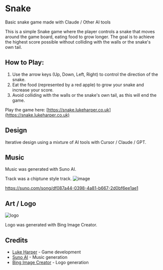 # Snake

Basic snake game made with Claude / Other AI tools

This is a simple Snake game where the player controls a snake that moves around the game board, eating food to grow longer. The goal is to achieve the highest score possible without colliding with the walls or the snake's own tail.

## How to Play:

1. Use the arrow keys (Up, Down, Left, Right) to control the direction of the snake.
2. Eat the food (represented by a red apple) to grow your snake and increase your score.
3. Avoid colliding with the walls or the snake's own tail, as this will end the game.

Play the game here: [https://snake.lukeharper.co.uk](https://snake.lukeharper.co.uk)

## Design
Iterative design using a mixture of AI tools with Cursor / Claude / GPT.

## Music
Music was generated with Suno AI.

Track was a chiptune style track.
![image](https://github.com/user-attachments/assets/6b8283c9-5721-4363-b724-d5dab422057e)

https://suno.com/song/df087a44-0398-4a81-b667-2d0bf6ee1ae1

## Art / Logo
![logo](https://github.com/user-attachments/assets/cad7198e-ce59-4aa9-a9cf-8ea3d9087ea1)

Logo was generated with Bing Image Creator.

## Credits

- [Luke Harper](https://lukeharper.co.uk) - Game development
- [Suno AI](https://suno.ai) - Music generation
- [Bing Image Creator](https://bing.com/create) - Logo generation
